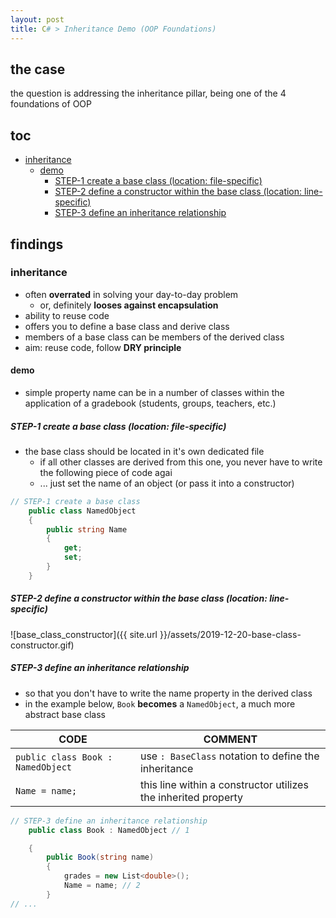 ```yaml
---
layout: post
title: C# > Inheritance Demo (OOP Foundations)
---
```

## the case	
the question is addressing the inheritance pillar, being one of the 4 foundations of OOP

## toc
<!-- TOC -->

- [inheritance](#inheritance)
    - [demo](#demo)
        - [STEP-1 create a base class (location: file-specific)](#step-1-create-a-base-class-location-file-specific)
        - [STEP-2 define a constructor within the base class (location: line-specific)](#step-2-define-a-constructor-within-the-base-class-location-line-specific)
        - [STEP-3 define an inheritance relationship](#step-3-define-an-inheritance-relationship)

<!-- /TOC -->

## findings

### inheritance
* often **overrated** in solving your day-to-day problem
    * or, definitely **looses against encapsulation**
* ability to reuse code
* offers you to define a base class and derive class
* members of a base class can be members of the derived class
* aim: reuse code, follow **DRY principle** 

#### demo 
* simple property name can be in a number of classes within the application of a gradebook (students, groups, teachers, etc.)

##### STEP-1 create a base class (location: file-specific)
* the base class should be located in it's own dedicated file
    * if all other classes are derived from this one, you never have to write the following piece of code agai
    * ... just set the name of an object (or pass it into a constructor)
    
```c#
// STEP-1 create a base class
    public class NamedObject
    {
        public string Name
        {
            get;
            set;
        }
    }
```

##### STEP-2 define a constructor within the base class (location: line-specific)

![base_class_constructor]({{ site.url }}/assets/2019-12-20-base-class-constructor.gif)

##### STEP-3 define an inheritance relationship
* so that you don't have to write the name property in the derived class
* in the example below, `Book` **becomes** a `NamedObject`, a much more abstract base class

CODE                              | COMMENT
----------------------------------|---------------------------------------------------------------
`public class Book : NamedObject` | use `: BaseClass` notation to define the inheritance
`Name = name;`                    | this line within a constructor utilizes the inherited property

```c#
// STEP-3 define an inheritance relationship
    public class Book : NamedObject // 1

    {
        public Book(string name)
        {
            grades = new List<double>();
            Name = name; // 2 
        }
// ...
```